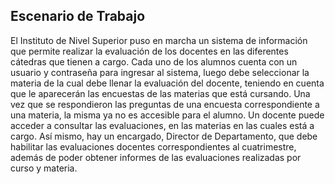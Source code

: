 ## Escenario de Trabajo ##
El Instituto de Nivel Superior puso en marcha un sistema de información que permite realizar la evaluación de los docentes en las diferentes cátedras que tienen a cargo. 
Cada uno de los alumnos cuenta con un usuario y contraseña para ingresar al sistema, luego debe seleccionar la materia de la cual debe llenar la evaluación del docente, teniendo en cuenta 
que le aparecerán las encuestas de las materias que está cursando. Una vez que se respondieron las preguntas de una encuesta correspondiente a una materia, la misma ya no es accesible para el alumno.
Un docente puede acceder a consultar las evaluaciones, en las materias en las cuales está a cargo. Así mismo, hay un encargado, Director de Departamento, que debe habilitar las evaluaciones 
docentes correspondientes al cuatrimestre, además de poder obtener informes de las evaluaciones realizadas por curso y materia.
